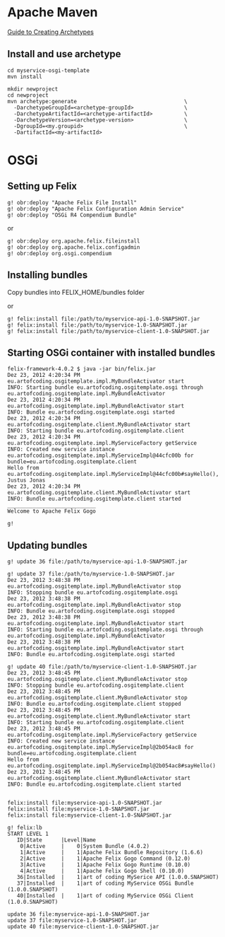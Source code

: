 # Apache Maven

[Guide to Creating Archetypes](http://maven.apache.org/guides/mini/guide-creating-archetypes.html)

## Install and use archetype

    cd myservice-osgi-template
    mvn install

    mkdir newproject
    cd newproject
    mvn archetype:generate                                  \
      -DarchetypeGroupId=<archetype-groupId>                \
      -DarchetypeArtifactId=<archetype-artifactId>          \
      -DarchetypeVersion=<archetype-version>                \
      -DgroupId=<my.groupid>                                \
      -DartifactId=<my-artifactId>

# OSGi

## Setting up Felix


    g! obr:deploy "Apache Felix File Install"
    g! obr:deploy "Apache Felix Configuration Admin Service"
    g! obr:deploy "OSGi R4 Compendium Bundle"

or

    g! obr:deploy org.apache.felix.fileinstall
    g! obr:deploy org.apache.felix.configadmin
    g! obr:deploy org.osgi.compendium

## Installing bundles

Copy bundles into FELIX_HOME/bundles folder

or

    g! felix:install file:/path/to/myservice-api-1.0-SNAPSHOT.jar
    g! felix:install file:/path/to/myservice-1.0-SNAPSHOT.jar
    g! felix:install file:/path/to/myservice-client-1.0-SNAPSHOT.jar

## Starting OSGi container with installed bundles

    felix-framework-4.0.2 $ java -jar bin/felix.jar
    Dez 23, 2012 4:20:34 PM eu.artofcoding.osgitemplate.impl.MyBundleActivator start
    INFO: Starting bundle eu.artofcoding.osgitemplate.osgi through eu.artofcoding.osgitemplate.impl.MyBundleActivator
    Dez 23, 2012 4:20:34 PM eu.artofcoding.osgitemplate.impl.MyBundleActivator start
    INFO: Bundle eu.artofcoding.osgitemplate.osgi started
    Dez 23, 2012 4:20:34 PM eu.artofcoding.osgitemplate.client.MyBundleActivator start
    INFO: Starting bundle eu.artofcoding.osgitemplate.client
    Dez 23, 2012 4:20:34 PM eu.artofcoding.osgitemplate.impl.MyServiceFactory getService
    INFO: Created new service instance eu.artofcoding.osgitemplate.impl.MyServiceImpl@44cfc00b for bundle=eu.artofcoding.osgitemplate.client
    Hello from eu.artofcoding.osgitemplate.impl.MyServiceImpl@44cfc00b#sayHello(), Justus Jonas
    Dez 23, 2012 4:20:34 PM eu.artofcoding.osgitemplate.client.MyBundleActivator start
    INFO: Bundle eu.artofcoding.osgitemplate.client started
    ____________________________
    Welcome to Apache Felix Gogo

    g!

## Updating bundles

    g! update 36 file:/path/to/myservice-api-1.0-SNAPSHOT.jar

    g! update 37 file:/path/to/myservice-1.0-SNAPSHOT.jar
    Dez 23, 2012 3:48:38 PM eu.artofcoding.osgitemplate.impl.MyBundleActivator stop
    INFO: Stopping bundle eu.artofcoding.osgitemplate.osgi
    Dez 23, 2012 3:48:38 PM eu.artofcoding.osgitemplate.impl.MyBundleActivator stop
    INFO: Bundle eu.artofcoding.osgitemplate.osgi stopped
    Dez 23, 2012 3:48:38 PM eu.artofcoding.osgitemplate.impl.MyBundleActivator start
    INFO: Starting bundle eu.artofcoding.osgitemplate.osgi through eu.artofcoding.osgitemplate.impl.MyBundleActivator
    Dez 23, 2012 3:48:38 PM eu.artofcoding.osgitemplate.impl.MyBundleActivator start
    INFO: Bundle eu.artofcoding.osgitemplate.osgi started

    g! update 40 file:/path/to/myservice-client-1.0-SNAPSHOT.jar
    Dez 23, 2012 3:48:45 PM eu.artofcoding.osgitemplate.client.MyBundleActivator stop
    INFO: Stopping bundle eu.artofcoding.osgitemplate.client
    Dez 23, 2012 3:48:45 PM eu.artofcoding.osgitemplate.client.MyBundleActivator stop
    INFO: Bundle eu.artofcoding.osgitemplate.client stopped
    Dez 23, 2012 3:48:45 PM eu.artofcoding.osgitemplate.client.MyBundleActivator start
    INFO: Starting bundle eu.artofcoding.osgitemplate.client
    Dez 23, 2012 3:48:45 PM eu.artofcoding.osgitemplate.impl.MyServiceFactory getService
    INFO: Created new service instance eu.artofcoding.osgitemplate.impl.MyServiceImpl@2b054ac8 for bundle=eu.artofcoding.osgitemplate.client
    Hello from eu.artofcoding.osgitemplate.impl.MyServiceImpl@2b054ac8#sayHello()
    Dez 23, 2012 3:48:45 PM eu.artofcoding.osgitemplate.client.MyBundleActivator start
    INFO: Bundle eu.artofcoding.osgitemplate.client started


    felix:install file:myservice-api-1.0-SNAPSHOT.jar
    felix:install file:myservice-1.0-SNAPSHOT.jar
    felix:install file:myservice-client-1.0-SNAPSHOT.jar

    g! felix:lb
    START LEVEL 1
       ID|State      |Level|Name
        0|Active     |    0|System Bundle (4.0.2)
        1|Active     |    1|Apache Felix Bundle Repository (1.6.6)
        2|Active     |    1|Apache Felix Gogo Command (0.12.0)
        3|Active     |    1|Apache Felix Gogo Runtime (0.10.0)
        4|Active     |    1|Apache Felix Gogo Shell (0.10.0)
       36|Installed  |    1|art of coding MySerice API (1.0.0.SNAPSHOT)
       37|Installed  |    1|art of coding MyService OSGi Bundle (1.0.0.SNAPSHOT)
       40|Installed  |    1|art of coding MyService OSGi Client (1.0.0.SNAPSHOT)

    update 36 file:myservice-api-1.0-SNAPSHOT.jar
    update 37 file:myservice-1.0-SNAPSHOT.jar
    update 40 file:myservice-client-1.0-SNAPSHOT.jar
